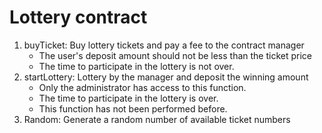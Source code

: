 # Lottery contract

<ol>
  <li> buyTicket: Buy lottery tickets and pay a fee to the contract manager 
      <ul>
          <li> The user's deposit amount should not be less than the ticket price </li>
          <li> The time to participate in the lottery is not over. </li>
      </ul>
  </li>
  <li> startLottery: Lottery by the manager and deposit the winning amount
    <ul>
        <li>Only the administrator has access to this function. </li>
        <li> The time to participate in the lottery is over. </li>
        <li> This function has not been performed before. </li>
    </ul>
  </li>
    <li>
      Random: Generate a random number of available ticket numbers
    </li>
</ol>
